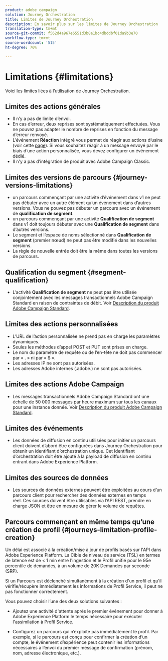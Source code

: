 ```yaml
---
product: adobe campaign
solution: Journey Orchestration
title: Limites de Journey Orchestration
description: En savoir plus sur les limites de Journey Orchestration
translation-type: tm+mt
source-git-commit: f562d4a967e6551d3b8a1bc4dbddbf01da9b3e70
workflow-type: tm+mt
source-wordcount: '515'
ht-degree: 70%

---
```



# Limitations {#limitations}

Voici les limites liées à l’utilisation de Journey Orchestration.

## Limites des actions générales

* Il n’y a pas de limite d’envoi. 
* En cas d’erreur, deux reprises sont systématiquement effectuées. Vous ne pouvez pas adapter le nombre de reprises en fonction du message d’erreur renvoyé. 
* L’événement **Réaction** intégré vous permet de réagir aux actions d’usine (voir cette [page](../building-journeys/reaction-events.md)). Si vous souhaitez réagir à un message envoyé par le biais d’une action personnalisée, vous devez configurer un événement dédié. 
* Il n&#39;y a pas d’intégration de produit avec Adobe Campaign Classic.

## Limites des versions de parcours {#journey-versions-limitations}

* un parcours commençant par une activité d’événement dans v1 ne peut pas débuter avec un autre élément qu’un événement dans d’autres versions. Vous ne pouvez pas débuter un parcours avec un événement de **qualification de segment**.
* un parcours commençant par une activité **Qualification de segment** dans v1 doit toujours débuter avec une **Qualification de segment** dans d’autres versions.
* Le segment et l’espace de noms sélectionné dans **Qualification de segment** (premier nœud) ne peut pas être modifié dans les nouvelles versions.
* La règle de nouvelle entrée doit être la même dans toutes les versions de parcours.

## Qualification du segment {#segment-qualification}

* L’activité **Qualification de segment** ne peut pas être utilisée conjointement avec les messages transactionnels Adobe Campaign Standard en raison de contraintes de débit. Voir [Description du produit Adobe Campaign Standard](https://helpx.adobe.com/fr/legal/product-descriptions/campaign-standard.html). 
  

## Limites des actions personnalisées

* L’URL de l’action personnalisée ne prend pas en charge les paramètres dynamiques. 
* Seules les méthodes d’appel POST et PUT sont prises en charge. 
* Le nom du paramètre de requête ou de l’en-tête ne doit pas commencer par « . » ni par « $ ». 
* Les adresses IP ne sont pas autorisées. 
* Les adresses Adobe internes (.adobe.) ne sont pas autorisées.
 

## Limites des actions Adobe Campaign

* Les messages transactionnels Adobe Campaign Standard ont une échelle de 50 000 messages par heure maximum sur tous les canaux pour une instance donnée. Voir [Description du produit Adobe Campaign Standard](https://helpx.adobe.com/legal/product-descriptions/campaign-standard.html). 
  

## Limites des événements

* Les données de diffusion en continu utilisées pour initier un parcours client doivent d’abord être configurées dans Journey Orchestration pour obtenir un identifiant d’orchestration unique. Cet Identifiant d’orchestration doit être ajouté à la payload de diffusion en continu entrant dans Adobe Experience Platform.
 

## Limites des sources de données

* Les sources de données externes peuvent être exploitées au cours d’un parcours client pour rechercher des données externes en temps réel. Ces sources doivent être utilisables via l’API REST, prendre en charge JSON et être en mesure de gérer le volume de requêtes.

## Parcours commençant en même temps qu’une création de profil {#journeys-limitation-profile-creation}

Un délai est associé à la création/mise à jour de profils basés sur l&#39;API dans Adobe Experience Platform. La Cible de niveau de service (TSL) en termes de latence est de &lt; 1 min entre l&#39;ingestion et le Profil unifié pour le 95e percentile de demandes, à un volume de 20K Demandes par seconde (SRP).

Si un Parcours est déclenché simultanément à la création d&#39;un profil et qu&#39;il vérifie/récupère immédiatement les informations de Profil Service, il peut ne pas fonctionner correctement.

Vous pouvez choisir l’une des deux solutions suivantes :

* Ajoutez une activité d&#39;attente après le premier événement pour donner à Adobe Experience Platform le temps nécessaire pour exécuter l&#39;assimilation à Profil Service.

* Configurez un parcours qui n’exploite pas immédiatement le profil. Par exemple, si le parcours est conçu pour confirmer la création d’un compte, le événement d’expérience peut contenir les informations nécessaires à l’envoi du premier message de confirmation (prénom, nom, adresse électronique, etc.).
